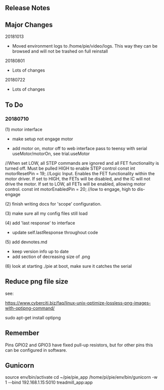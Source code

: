 ## Release Notes

## Major Changes

20181013

 - Moved environment logs to /home/pie/video/logs. This way they can be browsed and will not be trashed on full reinstall
 
20180801

 - Lots of changes
 
20180722

 - Lots of changes
 
## To Do

### 20180710

(1) motor interface

- make setup not engage motor

- add motor on, motor off to web interface
   pass to teensy with serial useMotor/motorOn, see trial.useMotor

//When set LOW, all STEP commands are ignored and all FET functionality is turned off. Must be pulled HIGH to enable STEP control
const int motorResetPin = 19;
//Logic Input. Enables the FET functionality within the motor driver. If set to HIGH, the FETs will be disabled, and the IC will not drive the motor. If set to LOW, all FETs will be enabled, allowing motor control.
const int motorEnabledPin = 20; //low to engage, high to dis-engage

(2) finish writing docs for 'scope' configuration.

(3) make sure all my config files still load

(4) add 'last response' to interface
   - update self.lastResponse throughout code

(5) add devnotes.md

 - keep version info up to date
 - add section of decreasing size of .png

(6) look at starting ./pie at boot, make sure it catches the serial


## Reduce png file size

see:

https://www.cyberciti.biz/faq/linux-unix-optimize-lossless-png-images-with-optipng-command/

sudo apt-get install optipng

## Remember

Pins GPIO2 and GPIO3 have fixed pull-up resistors, but for other pins this can be configured in software.

## Gunicorn

source env/bin/activate
cd ~/pie/pie_app
/home/pi/pie/env/bin/gunicorn -w 1 --bind 192.168.1.15:5010 treadmill_app:app


